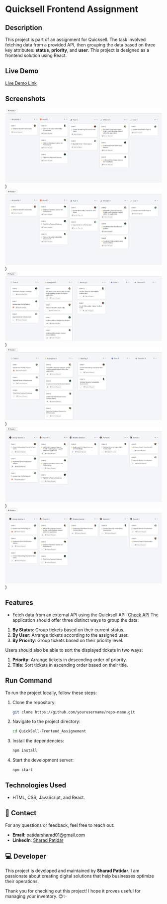 # Quicksell Frontend Assignment

## Description
This project is part of an assignment for Quicksell. The task involved fetching data from a provided API, then grouping the data based on three key attributes: **status**, **priority**, and **user**. This project is designed as a frontend solution using  React.

## Live Demo
[Live Demo Link](https://quick-sell-frontend-assignement.vercel.app/)

## Screenshots


![Priority](https://github.com/sharadpatidar01/QuickSell-Frontend-Assignement/blob/main/priority.PNG))  
![Priority](https://github.com/sharadpatidar01/QuickSell-Frontend-Assignement/blob/main/priority_1.PNG))  
![Status](https://github.com/sharadpatidar01/QuickSell-Frontend-Assignement/blob/main/status_1.PNG))  
![Status](https://github.com/sharadpatidar01/QuickSell-Frontend-Assignement/blob/main/status_2.PNG))  
![User](https://github.com/sharadpatidar01/QuickSell-Frontend-Assignement/blob/main/user_1.PNG))  
![User](https://github.com/sharadpatidar01/QuickSell-Frontend-Assignement/blob/main/user_2.PNG))  

## Features
- Fetch data from an external API using the Quicksell API: [Check API](https://api.quicksell.co/v1/internal/frontend-assignment)
The application should offer three distinct ways to group the data:

1. **By Status**: Group tickets based on their current status.
2. **By User**: Arrange tickets according to the assigned user.
3. **By Priority**: Group tickets based on their priority level.

Users should also be able to sort the displayed tickets in two ways:

1. **Priority**: Arrange tickets in descending order of priority.
2. **Title**: Sort tickets in ascending order based on their title.


## Run Command
To run the project locally, follow these steps:

1. Clone the repository:
   ```bash
   git clone https://github.com/yourusername/repo-name.git
   ```
2. Navigate to the project directory:
   ```bash
   cd QuickSell-Frontend_Assignement
   ```
3. Install the dependencies:
   ```bash
   npm install
   ```
4. Start the development server:
   ```bash
   npm start
   ```

## Technologies Used
- HTML, CSS, JavaScript, and React.

## 📧 Contact

For any questions or feedback, feel free to reach out:

- **Email**: [patidarsharad01@gmail.com](mailto:patidarsharad01@gmail.com)
- **LinkedIn**: [Sharad Patidar](https://www.linkedin.com/in/sharadpatidar/)

## 💻 Developer

This project is developed and maintained by **Sharad Patidar**. I am passionate about creating digital solutions that help businesses optimize their operations.

Thank you for checking out this project! I hope it proves useful for managing your inventory. 😊✨

